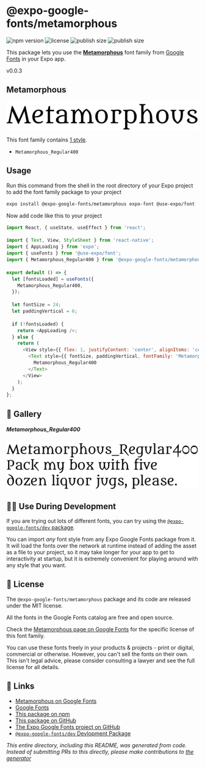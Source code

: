 # @expo-google-fonts/metamorphous

![npm version](https://flat.badgen.net/npm/v/@expo-google-fonts/metamorphous)
![license](https://flat.badgen.net/github/license/expo/google-fonts)
![publish size](https://flat.badgen.net/packagephobia/install/@expo-google-fonts/metamorphous)
![publish size](https://flat.badgen.net/packagephobia/publish/@expo-google-fonts/metamorphous)

This package lets you use the [**Metamorphous**](https://fonts.google.com/specimen/Metamorphous) font family from [Google Fonts](https://fonts.google.com/) in your Expo app.

v0.0.3

## Metamorphous

![Metamorphous](./font-family.png)

This font family contains [1 style](#-gallery).

- `Metamorphous_Regular400`

## Usage

Run this command from the shell in the root directory of your Expo project to add the font family package to your project
```sh
expo install @expo-google-fonts/metamorphous expo-font @use-expo/font
```

Now add code like this to your project
```js
import React, { useState, useEffect } from 'react';

import { Text, View, StyleSheet } from 'react-native';
import { AppLoading } from 'expo';
import { useFonts } from '@use-expo/font';
import { Metamorphous_Regular400 } from '@expo-google-fonts/metamorphous';

export default () => {
  let [fontsLoaded] = useFonts({
    Metamorphous_Regular400,
  });

  let fontSize = 24;
  let paddingVertical = 6;

  if (!fontsLoaded) {
    return <AppLoading />;
  } else {
    return (
      <View style={{ flex: 1, justifyContent: 'center', alignItems: 'center' }}>
        <Text style={{ fontSize, paddingVertical, fontFamily: 'Metamorphous_Regular400' }}>
          Metamorphous_Regular400
        </Text>
      </View>
    );
  }
};

```

## 🔡 Gallery

##### Metamorphous_Regular400
![Metamorphous_Regular400](./83d03fe24f83517affbc43ea6f81ba72a2accf111f2e33ccc4cfe1a857789185.ttf.png)


## 👩‍💻 Use During Development

If you are trying out lots of different fonts, you can try using the [`@expo-google-fonts/dev` package](https://github.com/expo/google-fonts/tree/master/font-packages/dev#readme).

You can import *any* font style from any Expo Google Fonts package from it. It will load the fonts
over the network at runtime instead of adding the asset as a file to your project, so it may take longer
for your app to get to interactivity at startup, but it is extremely convenient
for playing around with any style that you want.

## 📖 License

The `@expo-google-fonts/metamorphous` package and its code are released under the MIT license.

All the fonts in the Google Fonts catalog are free and open source.

Check the [Metamorphous page on Google Fonts](https://fonts.google.com/specimen/Metamorphous) for the specific license of this font family.

You can use these fonts freely in your products & projects - print or digital, commercial or otherwise. However, you can't sell the fonts on their own. This isn't legal advice, please consider consulting a lawyer and see the full license for all details.

## 🔗 Links

- [Metamorphous on Google Fonts](https://fonts.google.com/specimen/Metamorphous)
- [Google Fonts](https://fonts.google.com/)
- [This package on npm](https://www.npmjs.com/package/@expo-google-fonts/metamorphous)
- [This package on GitHub](https://github.com/expo/google-fonts/tree/master/font-packages/metamorphous)
- [The Expo Google Fonts project on GitHub](https://github.com/expo/google-fonts)
- [`@expo-google-fonts/dev` Devlopment Package](https://github.com/expo/google-fonts/tree/master/font-packages/dev)


*This entire directory, including this README, was generated from code. Instead of submitting PRs to this directly, please make contributions to [the generator](https://github.com/expo/google-fonts/tree/master/packages/generator)*
